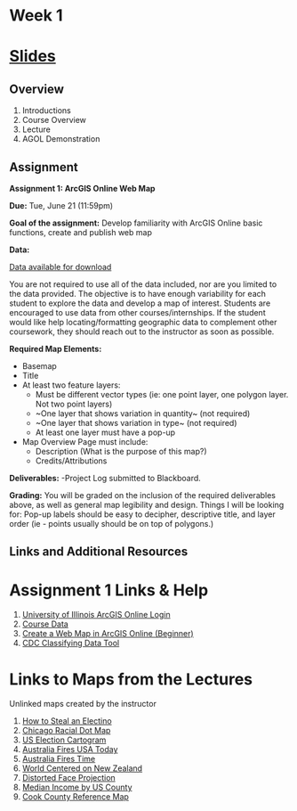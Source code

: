 <!-- .slide: data-background="./Images/header.svg" data-background-repeat="none" data-background-size="40% 40%" data-background-position="center 10%" class="header" -->
# Week 1


# [**Slides**](https://shelleyhoover.github.io/UPP465/Slides/week1.html#/)


## Overview
1. Introductions
2. Course Overview
3. Lecture
3. AGOL Demonstration

## Assignment

**Assignment 1: ArcGIS Online Web Map**

**Due:** Tue, June 21 (11:59pm) 

**Goal of the assignment:** Develop familiarity with ArcGIS Online basic functions, create and publish web map

**Data:** 

[Data available for download](https://github.com/shelleyhoover/UPP465/tree/master/Course%20Data)  

You are not required to use all of the data included, nor are you limited to the data provided. The objective is to have enough variability for each student to explore the data and develop a map of interest.  Students are encouraged to use data from other courses/internships.  If the student would like help locating/formatting geographic data to complement other coursework, they should reach out to the instructor as soon as possible.  

**Required Map Elements:**
- Basemap
- Title
- At least two feature layers:
   - Must be different vector types (ie: one point layer, one polygon layer. Not two point layers) 
   - ~One layer that shows variation in quantity~  (not required)
   - ~One layer that shows variation in type~ (not required)
  - At least one layer must have a pop-up 
- Map Overview Page must include: 
  - Description (What is the purpose of this map?)
  - Credits/Attributions

**Deliverables:** 
-Project Log submitted to Blackboard.  
 

**Grading:** 
You will be graded on the inclusion of the required deliverables above, as well as general map legibility and design. Things I will be looking for: Pop-up labels should be easy to decipher, descriptive title, and layer order (ie - points usually should be on top of polygons.) 

## Links and Additional Resources

# Assignment 1 Links & Help

1. [University of Illinois ArcGIS Online Login](https://univofillinois.maps.arcgis.com/)
2. [Course Data](https://github.com/shelleyhoover/UPP465)
3. [Create a Web Map in ArcGIS Online (Beginner)](https://learn.arcgis.com/en/projects/create-a-map-in-arcgis-online/quick-exercise-maps.htm) 
4. [CDC Classifying Data Tool](https://www.cdc.gov/dhdsp/maps/gisx/resources/classifying-data.html)
<!-- 1. [How to Lie with Maps](http://www.markmonmonier.com/how_to_lie_with_maps_14880.htm) 
2. [Modifiable Areal Unit Problem](https://en.wikipedia.org/wiki/Modifiable_areal_unit_problem)
3. [Further Reading on Statistical Mapping Issues](https://gistbok.ucgis.org/bok-topics/statistical-mapping-enumeration-normalization-classification)
4. [Coursera Course on Map Data Classification](https://www.coursera.org/lecture/gis-mapping-spatial-analysis-capstone/data-classification-for-mapping-7aU7l)
5. [PJ Mode Persuasive Maps Collection](https://digital.library.cornell.edu/?f%5Bcollection_tesim%5D%5B%5D=Persuasive+Maps%3A+PJ+Mode+Collection)
6. [Symbolizing Features](https://mgimond.github.io/Spatial/symbolizing-features.html) 
7. [Map Projection Tool](https://www.jasondavies.com/maps/transition/) 
8. 
9. [Nice Article on Viral Maps](http://www.slate.com/articles/arts/culturebox/2014/04/viral_maps_the_problem_with_all_those_fun_maps_of_the_u_s_plus_some_fun.html?map=4&gsex=1)
10. [Understanding Geodesic Buffering](https://www.esri.com/news/arcuser/0111/geodesic.html)  -->

# Links to Maps from the Lectures  
Unlinked maps created by the instructor

1. [How to Steal an Electino](https://www.reddit.com/r/woahdude/comments/2xgqss/this_is_how_gerrymandering_works/)
2. [Chicago Racial Dot Map](http://www.radicalcartography.net/index.html?chicagodots)
3. [US Election Cartogram](http://www.viewsoftheworld.net/wp-content/uploads/2020/11/USelection2020Cartogram.png)
4. [Australia Fires USA Today](https://www.usatoday.com/story/news/world/2020/01/03/australia-fires-map-animals-evacuations/2803057001/) 
5. [Australia Fires Time](https://time.com/5753584/bushfires-australia-catastrophic-fire-alert/)
6. [World Centered on New Zealand](https://www.reddit.com/r/MapPorn/comments/gqzk1h/the_earth_being_centered_on_great_britain_is/) 
7. [Distorted Face Projection](https://www.geoawesomeness.com/amazing-image-1921-will-explain-essence-map-projections/)
8. [Median Income by US County](https://www.census.gov/library/visualizations/2018/comm/acs-5yr-income-all-counties.html)
9. [Cook County Reference Map](https://en.wikipedia.org/wiki/File:Map_of_Cook_County_Illinois_showing_townships.png)

<!-- 1. [Jadne Addams Hull House Nationality Map](https://digital.library.cornell.edu/catalog/ss:3293796)
2. [World Centered on New Zealand](https://www.reddit.com/r/MapPorn/comments/gqzk1h/the_earth_being_centered_on_great_britain_is/) 
3. [Coronavirus Continuum of Care Map](https://bao.arcgis.com/InfographicsPlayer/ArcGISPro/BA_Covid19/)
4. [Play around with projections](https://www.jasondavies.com/maps/transition/)
 -->


<!-- 
6. [Communist Menance](https://digital.library.cornell.edu/catalog/ss:19343351)
7. 
8. [Oldest Company in Each Country](https://i.redd.it/9s3a08gmr8j61.png) 
9. [2020 Croatian Parliamentary Results](https://www.croatiaweek.com/croatian-elections-hdz-wins-61-seats-sdp-led-coalition-44-exit-polls/) 
10. [Mercator Land Area Distortion GIF](https://external-preview.redd.it/D2hgD6HbyWWAURxAwTwoOG20tGeFuPrtur-9_ev_9yM.gif?format=mp4&s=89356b72d4145d7071b8603cf4aa6e4a7df109d3) 
11. [US Election Cartogram](http://www.viewsoftheworld.net/wp-content/uploads/2020/11/USelection2020Cartogram.png)
12. [Earthquake Cartograms](https://geographical.co.uk/nature/tectonics/item/3261-earthquakes-cartograms)
13. [Congressional Districts](https://www.govtrack.us/congress/members/map)
14. [Flow Map](https://i.redd.it/yt8i60ghbsp11.png)
15. [Napoleaon's March](https://upload.wikimedia.org/wikipedia/commons/2/29/Minard.png) 
16. [ArcMap Flow Map](https://www.arcgis.com/apps/MapJournal/index.html?appid=12cc04cc72c04ceca368a790e5a819c0)
17. [Cholera Map](https://blogs.cdc.gov/publichealthmatters/2017/03/a-legacy-of-disease-detectives/)
18. [Racial Dot Map](http://racialdotmap.demographics.coopercenter.org/)
19. [Who Owns the West?](https://i.redd.it/f9zqjetoku6x.jpg)
20. [Healthcare Disparities](https://graphics.latimes.com/healthcare-disparity/)
21. [Diabetes Prevalence](https://www.cdc.gov/nchs/pressroom/sosmap/diabetes_mortality/diabetes.htm) 
22. [Spending Per Student](https://knightlab.northwestern.edu/2016/07/18/three-tools-to-help-you-make-colorblind-friendly-graphics/)
23. [Rule of Blood versus Rule of Land](https://www.reddit.com/r/MapPorn/comments/nn7evq/places_where_birthright_citizenship_is_based_on/)
24. [Cannabis Consumption](https://www.reddit.com/r/MapPorn/comments/lasysb/cannabis_consumption_by_young_people_in_europe/)
25. [Wuhan Flights Map](https://firstdraftnews.org/wp-content/uploads/2020/02/misleading-coronavirus-maps.png?x11129)
26. [Rihanna Wildfire Map](https://www.bbc.com/news/blogs-trending-51020564)
27. [Economist Missile Map](https://www.independent.com/2017/06/14/map-rap/)
28. [Australia Fires USA Today](https://www.usatoday.com/story/news/world/2020/01/03/australia-fires-map-animals-evacuations/2803057001/) 
29. [Australia Fires Time](https://time.com/5753584/bushfires-australia-catastrophic-fire-alert/) -->
